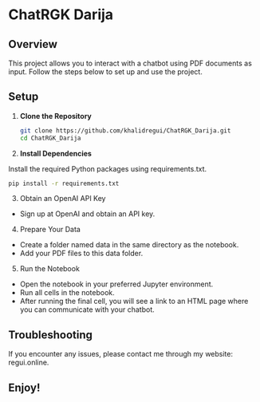 # ChatRGK Darija

## Overview

This project allows you to interact with a chatbot using PDF documents as input. Follow the steps below to set up and use the project.

## Setup

1. **Clone the Repository**

   ```bash
   git clone https://github.com/khalidregui/ChatRGK_Darija.git
   cd ChatRGK_Darija
   ```
2. **Install Dependencies**

  Install the required Python packages using requirements.txt.
  
  ```bash
  pip install -r requirements.txt
  ```

3. Obtain an OpenAI API Key
  * Sign up at OpenAI and obtain an API key.

4. Prepare Your Data
  * Create a folder named data in the same directory as the notebook.
  * Add your PDF files to this data folder.

5. Run the Notebook
  * Open the notebook in your preferred Jupyter environment.
  * Run all cells in the notebook.
  * After running the final cell, you will see a link to an HTML page where you can communicate with your chatbot.

## Troubleshooting
If you encounter any issues, please contact me through my website: regui.online.

## Enjoy!
